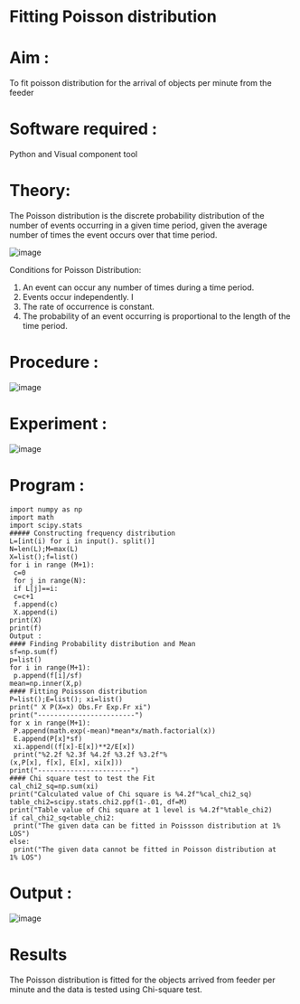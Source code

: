 # Fitting Poisson  distribution
# Aim : 

To fit poisson distribution for the arrival of objects per minute from the feeder

# Software required :  

Python and Visual component tool

# Theory:

The Poisson distribution is the discrete probability distribution of the number of events occurring in a given time period, given the average number of times the event occurs over that time period.

![image](https://user-images.githubusercontent.com/104613195/166248326-fd042076-8b0b-40c4-8b11-1d8e8fcb74db.png)

 Conditions for Poisson Distribution:

1. An event can occur any number of times during a time period.
2. Events occur independently. I
3. The rate of occurrence is constant.
4. The probability of an event occurring is proportional to the length of the time period. 
 
# Procedure :

![image](https://user-images.githubusercontent.com/104613195/166251988-d0c53205-6080-4f7b-ae4c-398178586637.png)

# Experiment :

![image](https://user-images.githubusercontent.com/103921593/230282876-f4a5afbf-cac1-4648-a1b0-c78840638a8e.png)
# Program :
```
import numpy as np
import math
import scipy.stats
##### Constructing frequency distribution
L=[int(i) for i in input(). split()]
N=len(L);M=max(L)
X=list();f=list()
for i in range (M+1):
 c=0
 for j in range(N):
 if L[j]==i:
 c=c+1
 f.append(c)
 X.append(i)
print(X)
print(f)
Output :
#### Finding Probability distribution and Mean
sf=np.sum(f)
p=list()
for i in range(M+1):
 p.append(f[i]/sf)
mean=np.inner(X,p)
#### Fitting Poissson distribution
P=list();E=list(); xi=list()
print(" X P(X=x) Obs.Fr Exp.Fr xi")
print("------------------------")
for x in range(M+1):
 P.append(math.exp(-mean)*mean*x/math.factorial(x))
 E.append(P[x]*sf)
 xi.append((f[x]-E[x])**2/E[x])
 print("%2.2f %2.3f %4.2f %3.2f %3.2f"%
(x,P[x], f[x], E[x], xi[x]))
print("-----------------------")
#### Chi square test to test the Fit
cal_chi2_sq=np.sum(xi)
print("Calculated value of Chi square is %4.2f"%cal_chi2_sq)
table_chi2=scipy.stats.chi2.ppf(1-.01, df=M)
print("Table value of Chi square at 1 level is %4.2f"%table_chi2)
if cal_chi2_sq<table_chi2:
 print("The given data can be fitted in Poissson distribution at 1% 
LOS")
else:
 print("The given data cannot be fitted in Poisson distribution at 
1% LOS")
 ```

# Output : 
![image](https://github.com/DEEPAK2200233/Poisson_distribution/assets/118707676/b570e657-742e-4a5c-b537-278c5fbfa691)
# Results

The Poisson distribution is fitted for the objects arrived from feeder per minute and the data is tested using Chi-square test. 
 
